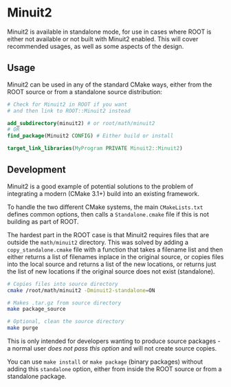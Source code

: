 # Minuit2

Minuit2 is available in standalone mode, for use in cases where ROOT is either not available or not built with Minuit2 enabled. This will cover recommended usages, as well as some aspects of the design.

## Usage

Minuit2 can be used in any of the standard CMake ways, either from the ROOT source or from a standalone source distribution:

```cmake
# Check for Minuit2 in ROOT if you want
# and then link to ROOT::Minuit2 instead

add_subdirectory(minuit2) # or root/math/minuit2
# OR
find_package(Minuit2 CONFIG) # Either build or install

target_link_libraries(MyProgram PRIVATE Minuit2::Minuit2)
```


## Development

Minuit2 is a good example of potential solutions to the problem of integrating a modern (CMake 3.1+) build into an existing framework.

To handle the two different CMake systems, the main `CMakeLists.txt` defines common options, then calls a `Standalone.cmake` file if this is not building as part of ROOT.

The hardest part in the ROOT case is that Minuit2 requires files that are outside the `math/minuit2` directory. This was solved by adding a `copy_standalone.cmake` file with a function that takes a filename list and then either returns a list of filenames inplace in the original source, or copies files into the local source and returns a list of the new locations, or returns just the list of new locations if the original source does not exist (standalone).

```bash
# Copies files into source directory
cmake /root/math/minuit2 -Dminuit2-standalone=ON

# Makes .tar.gz from source directory
make package_source

# Optional, clean the source directory
make purge
```

This is only intended for developers wanting to produce source packages - a normal user *does not pass this option* and will not create source copies.

You can use `make install` or `make package` (binary packages) without adding this `standalone` option, either from inside the ROOT source or from a standalone package.

[Minuit2]: https://root.cern.ch
